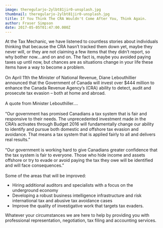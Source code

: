 ```yaml
---
image: theregularjo-2ylbt81jir0-unsplash.jpg
thumbnail: theregularjo-2ylbt81jir0-unsplash.jpg
title: If You Think The CRA Wouldn't Come After You, Think Again.
author: Fraser Simpson
date: 2017-05-05T01:47:00.000Z
---
```

At the Tax Mechanic, we have listened to countless stories about individuals thinking that because the CRA hasn’t tracked them down yet, maybe they never will, or they are not claiming a few items that they didn’t report, so why bother now….and on and on. The fact is, maybe you avoided paying taxes up until now, but chances are as situations change in your life these items have a way to become a problem.\
\
On April 11th the Minister of National Revenue, Diane Lebouthillier announced that the Government of Canada will invest over $444 million to enhance the Canada Revenue Agency’s (CRA) ability to detect, audit and prosecute tax evasion – both at home and abroad.\
\
A quote from Minister Lebouthiller….\
\
“Our government has promised Canadians a tax system that is fair and responsive to their needs. The unprecedented investment made in the CRA’s activates through Budget 2016 will fundamentally change our ability to identify and pursue both domestic and offshore tax evasion and avoidance. That means a tax system that is applied fairly to all and delivers real results.”\
\
“Our government is working hard to give Canadians greater confidence that the tax system is fair to everyone. Those who hide income and assets offshore or try to evade or avoid paying the tax they owe will be identified and will face consequences.”\
\
Some of the areas that will be improved:

* Hiring additional auditors and specialists with a focus on the underground economy
* Developing a robust business intelligence infrastructure and risk international tax and abusive tax avoidance cases
* Improve the quality of investigative work that targets tax evaders.

Whatever your circumstances we are here to help by providing you with professional representation, negotiation, tax filing and accounting services.